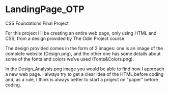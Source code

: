 # LandingPage_OTP

CSS Foundations Final Project

For this project I’ll be creating an entire web page, only using HTML and CSS, from a design provided by The Odin Project course.

The design provided comes in the form of 2 images: one is an image of the complete website (Design.png), and the other one has some details about some of the fonts and colors we’ve used (Fonts&Colors.png).

In the Design_Analysis.png image you would be able to find how I approach a new web page. I always try to get a clear idea of the HTML before coding and, as a rule, I think is always better to start a project on "paper" before coding.